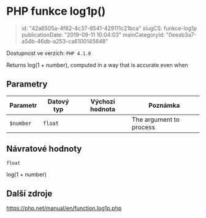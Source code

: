 PHP funkce log1p()
==================

> id: "42a6505a-4f82-4c37-8541-429111c21bca"
> slugCS: funkce-log1p
> publicationDate: "2019-09-11 10:04:03"
> mainCategoryId: "0eeab3a7-a54b-46db-a253-ca6100145648"

Dostupnost ve verzích: `PHP 4.1.0`

Returns log(1 + number), computed in a way that is accurate even when


Parametry
--------------

| Parametr | Datový typ | Výchozí hodnota | Poznámka |
|-----|-----|-----|-----|
| `$number` | `float` |  | The argument to process |


Návratové hodnoty
----------------

`float`

log(1 + number)

Další zdroje
------------

https://php.net/manual/en/function.log1p.php
